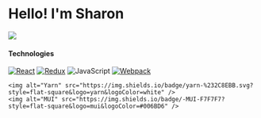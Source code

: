 <h1> Hello! I'm Sharon </h1>

<a href="https://www.linkedin.com/in/sharonshaliyo/" target="_blank">
    <img src="https://img.shields.io/badge/-Sharon Shaliyo-0072b1?style=flat&logo=Linkedin&logoColor=white" />
</a>

<h4>Technologies</h4>
<p>
    <a href="https://react.dev/" target="_blank"><img alt="React" src="https://img.shields.io/badge/-React-45b8d8?style=flat-square&logo=react&logoColor=white" /></a>
    <a href="https://redux.js.org/" target="_blank"><img alt="Redux" src="https://img.shields.io/badge/-Redux-764ABC?style=flat-square&logo=redux&logoColor=white" /></a>
    <img alt="JavaScript" src="https://img.shields.io/badge/JavaScript-F7DF1E?style=flat-square&logo=javascript&logoColor=black" />
    <a href="https://webpack.js.org/" target="_blank"><img alt="Webpack" src="https://img.shields.io/badge/-Webpack-8DD6F9?style=flat-square&logo=webpack&logoColor=white" /></a>
     
    <img alt="Yarn" src="https://img.shields.io/badge/yarn-%232C8EBB.svg?style=flat-square&logo=yarn&logoColor=white" />
    <img alt="MUI" src="https://img.shields.io/badge/-MUI-F7F7F7?style=flat-square&logo=mui&logoColor=#006BD6" />
</p>
